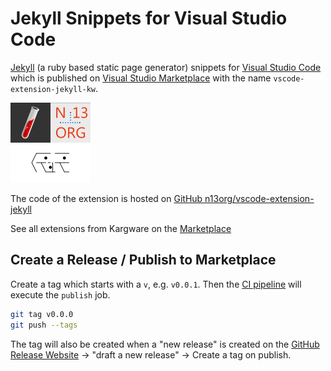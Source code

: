 # Jekyll Snippets for Visual Studio Code

[Jekyll](https://jekyllrb.com) (a ruby based static page generator) snippets for [Visual Studio Code](https://code.visualstudio.com) which is published on [Visual Studio Marketplace](https://marketplace.visualstudio.com/items?itemName=kargware.vscode-extension-jekyll-kw) with the name `vscode-extension-jekyll-kw`.

![Image vscode-extension-jekyll-kw](https://github.com/n13org/vscode-extension-jekyll/raw/HEAD/images/vsce-jekyll-kw-128x128.png)

The code of the extension is hosted on [GitHub n13org/vscode-extension-jekyll](https://github.com/n13org/vscode-extension-jekyll)

See all extensions from Kargware on the [Marketplace](https://marketplace.visualstudio.com/manage/publishers/kargware)

## Create a Release / Publish to Marketplace

Create a tag which starts with a `v`, e.g. `v0.0.1`. Then the [CI pipeline](https://github.com/n13org/vscode-extension-jekyll/blob/HEAD/.github/workflows/ci.yml) will execute the `publish` job.

```sh
git tag v0.0.0
git push --tags
```

The tag will also be created when a "new release" is created on the [GitHub Release Website](https://github.com/n13org/vscode-extension-jekyll/releases) -> "draft a new release" -> Create a tag on publish.

